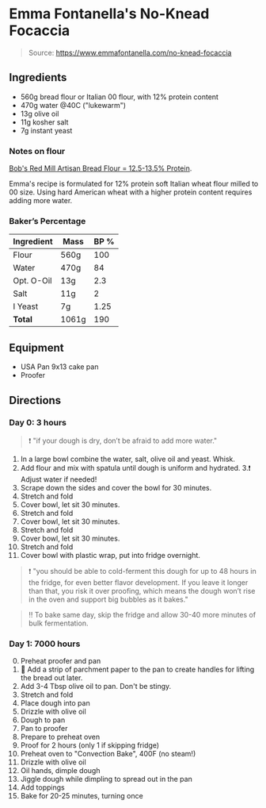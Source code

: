 # Emma Fontanella's No-Knead Focaccia

> Source: https://www.emmafontanella.com/no-knead-focaccia

## Ingredients

- 560g bread flour or Italian 00 flour, with 12% protein content
- 470g water @40C ("lukewarm")
- 13g olive oil
- 11g kosher salt
- 7g instant yeast

### Notes on flour

[Bob's Red Mill Artisan Bread Flour = 12.5-13.5% Protein](https://support.bobsredmill.com/hc/en-us/articles/26292220612115-What-is-the-protein-content-of-your-flour).

Emma's recipe is formulated for 12% protein soft Italian wheat flour milled to 00 size. Using hard American wheat with a higher protein content requires adding more water.

### Baker’s Percentage

| Ingredient | Mass    | BP %  |
| ---------- | ------- | ----- |
| Flour      | 560g    | 100   |
| Water      | 470g    | 84    |
| Opt. O-Oil | 13g     | 2.3   |
| Salt       | 11g     | 2     |
| I Yeast    | 7g      | 1.25  |
| **Total**  | 1061g   | 190   |

## Equipment

- USA Pan 9x13 cake pan
- Proofer

## Directions

### Day 0: 3 hours

> ❗️ "if your dough is dry, don’t be afraid to add more water."

1. In a large bowl combine the water, salt, olive oil and yeast. Whisk.
2. Add flour and mix with spatula until dough is uniform and hydrated. 
3.❗️ Adjust water if needed!
4. Scrape down the sides and cover the bowl for 30 minutes.
5. Stretch and fold
6. Cover bowl, let sit 30 minutes.
7. Stretch and fold
8. Cover bowl, let sit 30 minutes.
9. Stretch and fold
10. Cover bowl, let sit 30 minutes.
11. Stretch and fold
12. Cover bowl with plastic wrap, put into fridge overnight.

> ❗️ "you should be able to cold-ferment this dough for up to 48 hours in the fridge, for even better flavor development. If you leave it longer than that, you risk it over proofing, which means the dough won’t rise in the oven and support big bubbles as it bakes."

> ‼️ To bake same day, skip the fridge and allow 30-40 more minutes of bulk fermentation.

### Day 1: 7000 hours

0. Preheat proofer and pan
1. 🚨 Add a strip of parchment paper to the pan to create handles for lifting the bread out later.
2. Add 3-4 Tbsp olive oil to pan. Don't be stingy.
3. Stretch and fold
4. Place dough into pan
5. Drizzle with olive oil
6. Dough to pan
7. Pan to proofer
8. Prepare to preheat oven
9. Proof for 2 hours (only 1 if skipping fridge)
10. Preheat oven to "Convection Bake", 400F (no steam!)
11. Drizzle with olive oil
12. Oil hands, dimple dough
13. Jiggle dough while dimpling to spread out in the pan
14. Add toppings
15. Bake for 20-25 minutes, turning once

